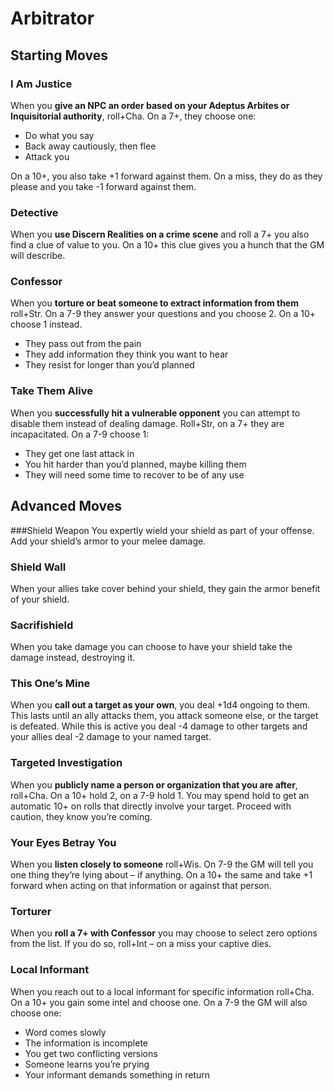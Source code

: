 # Arbitrator

## Starting Moves

### I Am Justice
When you **give an NPC an order based on your Adeptus Arbites or Inquisitorial authority**, roll+Cha. On a 7+, they choose one:
  - Do what you say
  - Back away cautiously, then flee
  - Attack you

On a 10+, you also take +1 forward against them.
On a miss, they do as they please and you take -1 forward against them.

### Detective
When you **use Discern Realities on a crime scene** and roll a 7+ you also find a clue of value to you. On a 10+ this clue gives you a hunch that the GM will describe.

### Confessor 
When you **torture or beat someone to extract information from them** roll+Str. On a 7-9 they answer your questions and you choose 2. On a 10+ choose 1 instead.
  - They pass out from the pain
  - They add information they think you want to hear
  - They resist for longer than you’d planned
  
### Take Them Alive
When you **successfully hit a vulnerable opponent** you can attempt to disable them instead of dealing damage. Roll+Str, on a 7+ they are incapacitated. On a 7-9 choose 1:
  - They get one last attack in
  - You hit harder than you’d planned, maybe killing them
  - They will need some time to recover to be of any use

## Advanced Moves

###Shield Weapon
You expertly wield your shield as part of your offense. Add your shield’s armor to your melee damage.

### Shield Wall
When your allies take cover behind your shield, they gain the armor benefit of your shield.

### Sacrifishield
When you take damage you can choose to have your shield take the damage instead, destroying it.

### This One’s Mine
When you **call out a target as your own**, you deal +1d4 ongoing to them. This lasts until an ally attacks them, you attack someone else, or the target is defeated. While this is active you deal -4 damage to other targets and your allies deal -2 damage to your named target.

### Targeted Investigation
When you **publicly name a person or organization that you are after**, roll+Cha. On a 10+ hold 2, on a 7-9 hold 1. You may spend hold to get an automatic 10+ on rolls that directly involve your target. Proceed with caution, they know you’re coming.

### Your Eyes Betray You
When you  **listen closely to someone** roll+Wis. On 7-9 the GM will tell you one thing they’re lying about – if anything. On a 10+ the same and take +1 forward when acting on that information or against that person.

### Torturer
When you **roll a 7+ with Confessor** you may choose to select zero options from the list. If you do so, roll+Int – on a miss your captive dies.

### Local Informant

When you reach out to a local informant for specific information roll+Cha. On a 10+ you gain some intel and choose one. On a 7-9 the GM will also choose one:
  - Word comes slowly
  - The information is incomplete
  - You get two conflicting versions
  - Someone learns you’re prying
  - Your informant demands something in return

